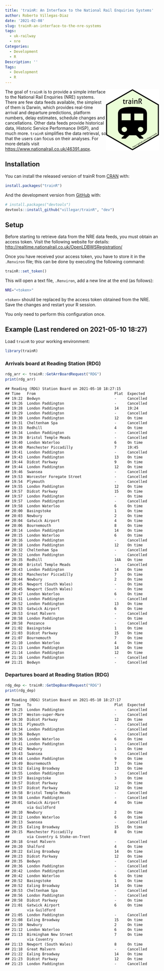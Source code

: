 ```yaml
---
title: 'trainR: An Interface to the National Rail Enquiries Systems'
author: Roberto Villegas-Diaz
date: '2021-02-08'
slug: trainR-an-interface-to-the-nre-systems
tags:
  - uk-railway
  - nre
Categories:
  - Development
  - R
Description: ''
Tags:
  - Development
  - R
---
```


<img src="https://raw.githubusercontent.com/villegar/trainR/main/inst/images/logo.png" alt="logo" align="right" height=200px/>

The goal of `trainR` is to provide a simple interface to the 
National Rail Enquiries (NRE) systems. There are few data feeds 
available, the simplest of them is Darwin, which provides real-time 
arrival and departure predictions, platform numbers, delay estimates, 
schedule changes and cancellations. Other data feeds provide historical 
data, Historic Service Performance (HSP), and much more. `trainR` 
simplifies the data retrieval, so that the users can focus on their 
analyses. For more details visit 
https://www.nationalrail.co.uk/46391.aspx.

## Installation

You can install the released version of trainR from [CRAN](https://CRAN.R-project.org) with:

``` r
install.packages("trainR")
```

And the development version from [GitHub](https://github.com/) with:

``` r
# install.packages("devtools")
devtools::install_github("villegar/trainR", "dev")
```

## Setup
Before starting to retrieve data from the NRE data feeds, you must obtain an access token. 
Visit the following website for details: http://realtime.nationalrail.co.uk/OpenLDBWSRegistration/

Once you have received your access token, you have to store it in the `.Renviron` file; this can be 
done by executing the following command:


```r
trainR::set_token()
```

This will open a text file, `.Renviron`, add a new line at the end (as follows):

```bash
NRE="<token>"
```

`<token>` should be replaced by the access token obtained from the NRE. Save the changes and restart 
your R session.

You only need to perform this configuration once.

## Example (Last rendered on 2021-05-10 18:27)

Load `trainR` to your working environment:

```r
library(trainR)
```

### Arrivals board at Reading Station (RDG)


```r
rdg_arr <- trainR::GetArrBoardRequest("RDG")
print(rdg_arr)
```

```
## Reading (RDG) Station Board on 2021-05-10 18:27:15
## Time   From                                    Plat  Expected
## 19:22  Bedwyn                                  -     Cancelled
## 19:26  London Paddington                       -     Cancelled
## 19:28  London Paddington                       14    19:24
## 19:29  London Paddington                       -     Cancelled
## 19:30  London Paddington                       12    On time
## 19:31  Cheltenham Spa                          -     Cancelled
## 19:33  Redhill                                 4     On time
## 19:34  London Paddington                       -     Cancelled
## 19:39  Bristol Temple Meads                    -     Cancelled
## 19:40  London Waterloo                         6     On time
## 19:40  Manchester Piccadilly                   7     19:45
## 19:41  London Paddington                       -     Cancelled
## 19:43  London Paddington                       13    On time
## 19:44  Didcot Parkway                          9     On time
## 19:44  London Paddington                       12    On time
## 19:46  Swansea                                 -     Cancelled
## 19:53  Worcester Foregate Street               -     Cancelled
## 19:54  Plymouth                                -     Cancelled
## 19:55  London Paddington                       12    On time
## 19:57  Didcot Parkway                          15    On time
## 19:57  London Paddington                       -     On time
## 19:57  London Paddington                       -     Cancelled
## 19:58  London Waterloo                         6     On time
## 20:00  Basingstoke                             1     On time
## 20:03  Newbury                                 2     On time
## 20:04  Gatwick Airport                         4     On time
## 20:06  Bournemouth                             8     On time
## 20:14  London Paddington                       14    On time
## 20:15  London Waterloo                         6     On time
## 20:16  London Paddington                       -     Cancelled
## 20:18  London Paddington                       12    On time
## 20:32  Cheltenham Spa                          -     Cancelled
## 20:32  London Paddington                       -     Cancelled
## 20:35  Redhill                                 14A   On time
## 20:40  Bristol Temple Meads                    -     Cancelled
## 20:43  London Paddington                       14    On time
## 20:43  Manchester Piccadilly                   7     On time
## 20:44  Newbury                                 2     On time
## 20:45  Newport (South Wales)                   -     On time
## 20:45  Newport (South Wales)                   -     On time
## 20:47  London Waterloo                         6     On time
## 20:51  London Paddington                       -     Cancelled
## 20:52  London Paddington                       13    On time
## 20:53  Gatwick Airport                         6     On time
## 20:53  Great Malvern                           -     Cancelled
## 20:58  London Paddington                       -     On time
## 20:58  Penzance                                -     Cancelled
## 21:02  Basingstoke                             1     On time
## 21:03  Didcot Parkway                          15    On time
## 21:07  Bournemouth                             7     On time
## 21:10  London Waterloo                         4     On time
## 21:13  London Paddington                       14    On time
## 21:14  London Paddington                       12    On time
## 21:16  London Paddington                       -     Cancelled
## 21:21  Bedwyn                                  -     Cancelled
```

### Departures board at Reading Station (RDG)


```r
rdg_dep <- trainR::GetDepBoardRequest("RDG")
print(rdg_dep)
```

```
## Reading (RDG) Station Board on 2021-05-10 18:27:17
## Time   To                                      Plat  Expected
## 19:25  London Paddington                       -     Cancelled
## 19:27  Weston-super-Mare                       -     Cancelled
## 19:30  Didcot Parkway                          12    On time
## 19:31  Plymouth                                -     Cancelled
## 19:34  London Paddington                       -     Cancelled
## 19:36  Bedwyn                                  -     Cancelled
## 19:36  London Waterloo                         6     On time
## 19:41  London Paddington                       -     Cancelled
## 19:42  Newbury                                 1     On time
## 19:43  Swansea                                 -     Cancelled
## 19:44  London Paddington                       9     On time
## 19:49  Bournemouth                             7     On time
## 19:52  Ealing Broadway                         13    On time
## 19:55  London Paddington                       -     Cancelled
## 19:57  Basingstoke                             3     On time
## 19:57  Didcot Parkway                          -     On time
## 19:57  Didcot Parkway                          12    On time
## 19:58  Bristol Temple Meads                    -     Cancelled
## 19:58  London Paddington                       -     Cancelled
## 20:01  Gatwick Airport                         4     On time
##        via Guildford                           
## 20:10  Newbury                                 2     On time
## 20:12  London Waterloo                         6     On time
## 20:13  Swansea                                 -     Cancelled
## 20:15  Ealing Broadway                         15    On time
## 20:15  Manchester Piccadilly                   8     On time
##        via Coventry & Stoke-on-Trent           
## 20:18  Great Malvern                           -     Cancelled
## 20:20  Shalford                                4     On time
## 20:22  Ealing Broadway                         14    On time
## 20:23  Didcot Parkway                          12    On time
## 20:35  Bedwyn                                  -     Cancelled
## 20:36  London Paddington                       -     Cancelled
## 20:42  London Paddington                       -     Cancelled
## 20:42  London Waterloo                         6     On time
## 20:52  Basingstoke                             1     On time
## 20:52  Ealing Broadway                         14    On time
## 20:53  Cheltenham Spa                          -     Cancelled
## 20:56  London Paddington                       -     Cancelled
## 20:58  Didcot Parkway                          -     On time
## 21:01  Gatwick Airport                         6     On time
##        via Guildford                           
## 21:05  London Paddington                       -     Cancelled
## 21:08  Ealing Broadway                         15    On time
## 21:10  Newbury                                 2     On time
## 21:12  London Waterloo                         6     On time
## 21:13  Birmingham New Street                   7     On time
##        via Coventry                            
## 21:13  Newport (South Wales)                   8     On time
## 21:18  Great Malvern                           -     Cancelled
## 21:22  Ealing Broadway                         14    On time
## 21:23  Didcot Parkway                          12    On time
## 21:23  London Paddington                       -     Cancelled
```
